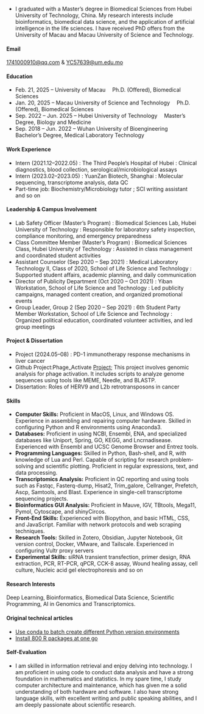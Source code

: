 

- I graduated with a Master’s degree in Biomedical Sciences from Hubei University of Technology, China. My research interests include bioinformatics, biomedical data science, and the application of artificial intelligence in the life sciences. I have received PhD offers from the University of Macau and Macau University of Science and Technology.


#### Email
1741000910@qq.com & YC57639@um.edu.mo

#### Education
- Feb. 21, 2025 – University of Macau
 Ph.D. (Offered), Biomedical Sciences
- Jan. 20, 2025 – Macau University of Science and Technology
 Ph.D. (Offered), Biomedical Sciences
- Sep. 2022 – Jun. 2025 – Hubei University of Technology
 Master’s Degree, Biology and Medicine
- Sep. 2018 – Jun. 2022 – Wuhan University of Bioengineering
 Bachelor’s Degree, Medical Laboratory Technology

#### Work Experience
- Intern (2021.12–2022.05) : The Third People’s Hospital of Hubei : Clinical diagnostics, blood collection, serological/microbiological assays  
- Intern (2023.02–2023.05) : YuanZan Biotech, Shanghai : Molecular sequencing, transcriptome analysis, data QC
- Part-time job: Biochemistry/Microbiology tutor ; SCI writing assistant and so on

####  Leadership & Campus Involvement
- Lab Safety Officer (Master’s Program) : Biomedical Sciences Lab, Hubei University of Technology : Responsible for laboratory safety inspection, compliance monitoring, and emergency preparedness
- Class Committee Member (Master’s Program) : Biomedical Sciences Class, Hubei University of Technology : Assisted in class management and coordinated student activities
- Assistant Counselor (Sep 2020 – Sep 2021) : Medical Laboratory Technology II, Class of 2020, School of Life Science and Technology : Supported student affairs, academic planning, and daily communication
- Director of Publicity Department (Oct 2020 – Oct 2021) : Yiban Workstation, School of Life Science and Technology : Led publicity campaigns, managed content creation, and organized promotional events
- Group Leader, Group 2 (Sep 2020 – Sep 2021) : 6th Student Party Member Workstation, School of Life Science and Technology : Organized political education, coordinated volunteer activities, and led group meetings

#### Project & Dissertation
- Project (2024.05–08) : PD-1 immunotherapy response mechanisms in liver cancer
- Github Project:Phage_Activate [Project](https://github.com/zequanhan/phage_activate); This project involves genomic analysis for phage activation. It includes scripts to analyze genome sequences using tools like MEME, Needle, and BLASTP.
- Dissertation: Roles of HERV9 and L2b retrotransposons in cancer

#### Skills
- **Computer Skills:** Proficient in MacOS, Linux, and Windows OS. Experience in assembling and repairing computer hardware. Skilled in configuring Python and R environments using Anaconda3.
- **Databases:** Proficient in using NCBI, Ensembl, ENA, and specialized databases like Uniport, Spring, GO, KEGG, and Lncrnadisease. Experienced with Ensembl and UCSC Genome Browser and Entrez tools.
- **Programming Languages:** Skilled in Python, Bash-shell, and R, with knowledge of Lua and Perl. Capable of scripting for research problem-solving and scientific plotting. Proficient in regular expressions, text, and data processing.
- **Transcriptomics Analysis:** Proficient in QC reporting and using tools such as Fastqc, Fasterq-dump, Hisat2, Trim_galore, Cellranger, Prefetch, Ascp, Samtools, and Blast. Experience in single-cell transcriptome sequencing projects.
- **Bioinformatics GUI Analysis:** Proficient in Mauve, IGV, TBtools, Mega11, Pymol, Cytoscape, and shinyCircos.
- **Front-End Skills:** Experienced with Biopython, and basic HTML, CSS, and JavaScript. Familiar with network protocols and web scraping techniques.
- **Research Tools:** Skilled in Zotero, Obsidian, Jupyter Notebook, Git version control, Docker, VMware, and Tailscale. Experienced in configuring Vultr proxy servers
- **Experimental Skills:** siRNA transient transfection, primer design, RNA extraction, PCR, RT-PCR, qPCR, CCK-8 assay, Wound healing assay, cell culture, Nucleic acid gel electrophoresis and so on
#### Research Interests
Deep Learning, Bioinformatics, Biomedical Data Science, Scientific Programming, AI in Genomics and Transcriptomics.

#### Original technical articles
- [Use conda to batch create different Python version environments](https://zhuanlan.zhihu.com/p/685892074)
- [Install 800 R packages at one go](https://blog.csdn.net/m0_70373388/article/details/136496365)

#### Self-Evaluation
- I am skilled in information retrieval and enjoy delving into technology. I am proficient in using code to conduct data analysis and have a strong foundation in mathematics and statistics. In my spare time, I study computer architecture and maintenance, which has given me a solid understanding of both hardware and software. I also have strong language skills, with excellent writing and public speaking abilities, and I am deeply passionate about scientific research.
